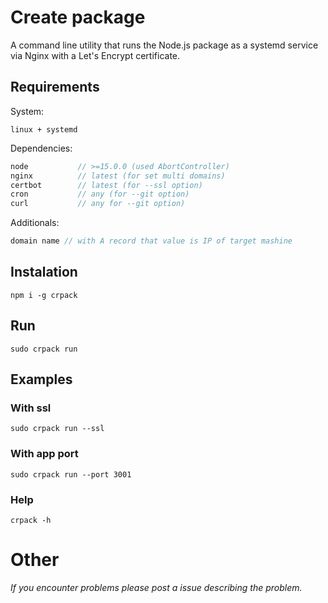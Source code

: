 # Create package

A command line utility that runs the Node.js package as a systemd service via Nginx with a Let's Encrypt certificate.   

## Requirements

System:

```
linux + systemd
```

Dependencies:

```d
node           // >=15.0.0 (used AbortController)
nginx          // latest (for set multi domains)
certbot        // latest (for --ssl option)
cron           // any (for --git option)
curl           // any for --git option)
```

Additionals:

```d
domain name // with A record that value is IP of target mashine
```

## Instalation

```
npm i -g crpack
```

## Run

```
sudo crpack run
```

## Examples

### With ssl

```
sudo crpack run --ssl
```

### With app port

```
sudo crpack run --port 3001
```

### Help

```
crpack -h
```

# Other

_If you encounter problems please post a issue describing the problem._
